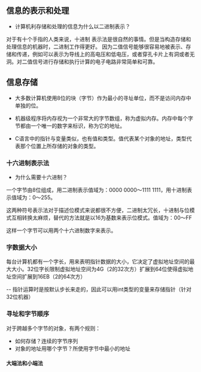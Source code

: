 ## 信息的表示和处理

- 计算机利存储和处理的信息为什么以二进制表示？

对于有十个手指的人类来说，十进制 表示法是很自然的事情。但是当构造存储和处理信息的机器时，二进制工作得更好。
因为二值信号能够很容易地被表示、存储和传递，例如可以表示为导线上的高电压和低电压，或者穿孔卡片上有洞或者无洞。对二值信号进行存储和执行计算的电子电路非常简单和可靠。

## 信息存储

- 大多数计算机使用8位的块（字节）作为最小的寻址单位，而不是访问内存中单独的位。

- 机器级程序将内存视为一个非常大的字节数组，称为虚拟内存。内存中每个字节都由一个唯一的数字来标识，称为它的地址。

- C语言中的指针与变量类似，也有值和类型。值代表某个对象的地址，类型代表那个位置上所存储的对象的类型。

### 十六进制表示法

- 为什么需要十六进制？

一个字节由8位组成，用二进制表示值域为：0000 0000～1111 1111，用十进制表示值域为：0～255。

这两种符号表示法对于描述位模式来说都很不方便，二进制太冗长，十进制与位模式互相转换太麻烦，替代的方法就是以16为基数来表示位模式。值域为：00～FF

这样一个字节可以用两个十六进制数字来表示。

### 字数据大小

每台计算机都有一个字长，用来表明指针数据的大小，它决定了虚拟地址空间的最大大小。32位字长限制虚拟地址空间为4G（2的32次方）扩展到64位使得虚拟地址空间扩展到16EB（2的64次方）

-- 指针运算时是按默认步长来走的，因此可以用int类型的变量来存储指针（针对32位机器）

### 寻址和字节顺序

对于跨越多个字节的对象，有两个规则：

- 如何存储？连续的字节序列
- 对象的地址用哪个字节？所使用字节中最小的地址

#### 大端法和小端法

